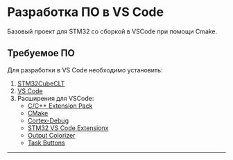 # Разработка ПО в VS Code

Базовый проект для STM32 cо сборкой в VSCode при помощи Cmake.

## Требуемое ПО

Для разработки в VS Code необходимо установить:
1. [STM32CubeCLT](https://www.st.com/en/development-tools/stm32cubeclt.html)
2. [VS Code](https://code.visualstudio.com/)
3. Расширения для VSCode:
	- [C/C++ Extension Pack](https://marketplace.visualstudio.com/items?itemName=ms-vscode.cpptools-extension-pack)
	- [CMake](https://marketplace.visualstudio.com/items?itemName=twxs.cmake)
	- [Cortex-Debug](https://marketplace.visualstudio.com/items?itemName=marus25.cortex-debug)
	- [STM32 VS Code Extensionx](https://marketplace.visualstudio.com/items?itemName=stmicroelectronics.stm32-vscode-extension)
	- [Output Colorizer](https://marketplace.visualstudio.com/items?itemName=IBM.output-colorizer)
	- [Task Buttons](https://marketplace.visualstudio.com/items?itemName=spencerwmiles.vscode-task-buttons)

---